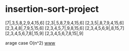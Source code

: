 # insertion-sort-project
[7|,3,5,8,2,9,4,15,6] 
[2,3|,5,8,7,9,4,15,6] 
[2,3,5|,8,7,9,4,15,6] 
[2,3,4,8|,7,9,5,15,6] 
[2,3,4,5,7|,9,8,15,6] 
[2,3,4,5,6,9|,8,15,7] 
[2,3,4,5,6,7,8|,15,9] 
[2,3,4,5,6,7,8,15|,9] 

arage case 
O(n^2)
[www](https://app.patika.dev/courses/veri-yapilari-ve-algoritmalar/insertion-sort-proje)
